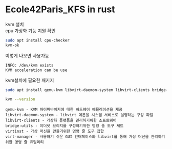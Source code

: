 # Ecole42Paris_KFS in rust

kvm 설치 \
cpu 가상화 기능 지원 확인
```sh
sudo apt install cpu-checker
kvm-ok
```
이렇게 나오면 사용가능
```sh
INFO: /dev/kvm exists
KVM acceleration can be use
```
kvm설치에 필요한 패키지
```sh
sudo apt install qemu-kvm libvirt-daemon-system libvirt-clients bridge-utils virtinst virt-manager

kvm --version
```
```text
qemu-kvm - KVM 하이퍼바이저에 대한 하드웨어 에뮬레이션을 제공
libvirt-daemon-system - libvirt 데몬을 시스템 서비스로 실행하는 구성 파일
libvirt-clients - 가상화 플랫폼을 관리하기위한 소프트웨어
bridge-utils - 이더넷 브리지를 구성하기위한 명령 줄 도구 세트
virtinst - 가상 머신을 만들기위한 명령 줄 도구 집합
virt-manager - 사용하기 쉬운 GUI 인터페이스와 libvirt를 통해 가상 머신을 관리하기위한 명령 줄 유틸리티
```